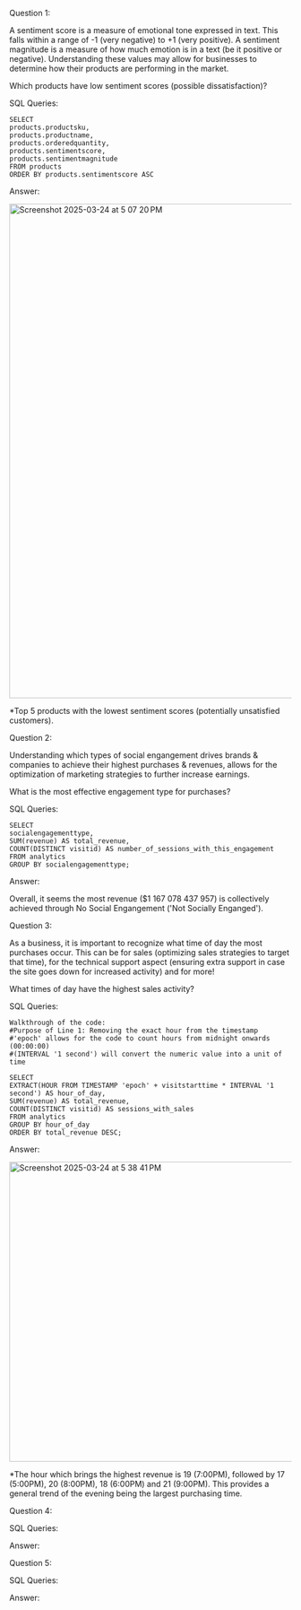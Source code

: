 Question 1: 

A sentiment score is a measure of emotional tone expressed in text. This falls within a range of -1 (very negative) to +1 (very positive). A sentiment magnitude is a measure of how much emotion is in a text (be it positive or negative). Understanding these values may allow for businesses to determine how their products are performing in the market. 

Which products have low sentiment scores (possible dissatisfaction)?

SQL Queries:

    SELECT 
    products.productsku,
    products.productname,
    products.orderedquantity,
    products.sentimentscore,
    products.sentimentmagnitude
    FROM products
    ORDER BY products.sentimentscore ASC

Answer: 


<img width="882" alt="Screenshot 2025-03-24 at 5 07 20 PM" src="https://github.com/user-attachments/assets/370bdfb7-9cf0-4f7a-9a1e-9d89261f604c" />


*Top 5 products with the lowest sentiment scores (potentially unsatisfied customers). 

Question 2: 

Understanding which types of social engangement drives brands & companies to achieve their highest purchases & revenues, allows for the optimization of marketing strategies to further increase earnings. 

What is the most effective engagement type for purchases? 

SQL Queries:

    SELECT 
    socialengagementtype,
    SUM(revenue) AS total_revenue,
    COUNT(DISTINCT visitid) AS number_of_sessions_with_this_engagement
    FROM analytics
    GROUP BY socialengagementtype;

Answer:

Overall, it seems the most revenue ($1 167 078 437 957) is collectively achieved through No Social Engangement ('Not Socially Enganged'). 

Question 3: 

As a business, it is important to recognize what time of day the most purchases occur. This can be for sales (optimizing sales strategies to target that time), for the technical support aspect (ensuring extra support in case the site goes down for increased activity) and for more! 

What times of day have the highest sales activity?

SQL Queries:

    Walkthrough of the code: 
    #Purpose of Line 1: Removing the exact hour from the timestamp 
    #'epoch' allows for the code to count hours from midnight onwards (00:00:00)
    #(INTERVAL '1 second') will convert the numeric value into a unit of time
    
    SELECT 
    EXTRACT(HOUR FROM TIMESTAMP 'epoch' + visitstarttime * INTERVAL '1 second') AS hour_of_day,
    SUM(revenue) AS total_revenue,
    COUNT(DISTINCT visitid) AS sessions_with_sales
    FROM analytics
    GROUP BY hour_of_day
    ORDER BY total_revenue DESC;

Answer:

<img width="535" alt="Screenshot 2025-03-24 at 5 38 41 PM" src="https://github.com/user-attachments/assets/af1e89ea-55aa-4dbb-a67a-57b77ca6eb44" />


*The hour which brings the highest revenue is 19 (7:00PM), followed by 17 (5:00PM), 20 (8:00PM), 18 (6:00PM) and 21 (9:00PM). This provides a general trend of the evening being the largest purchasing time.

Question 4: 

SQL Queries:

Answer:



Question 5: 

SQL Queries:

Answer:
